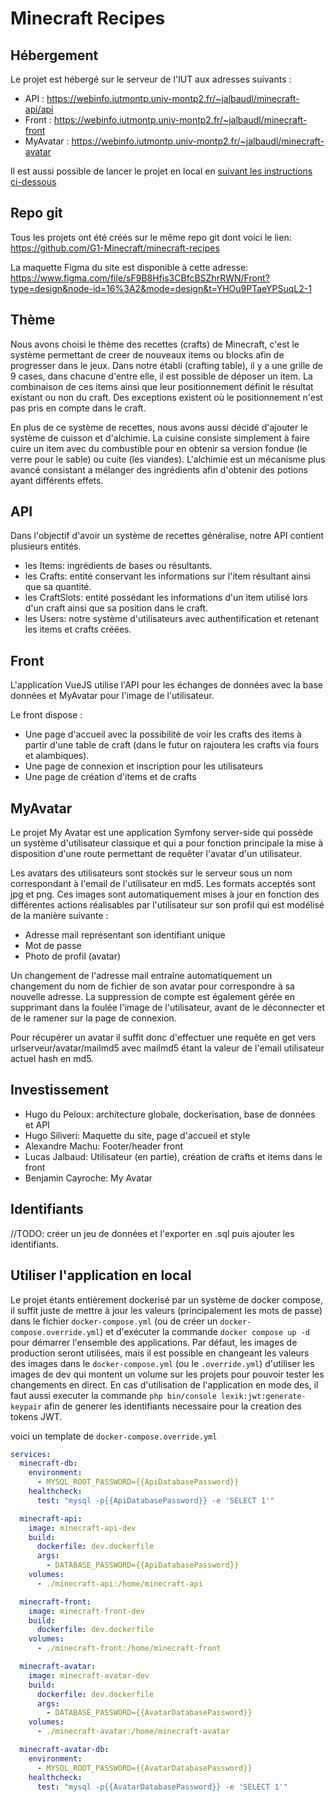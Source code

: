 # Minecraft Recipes

## Hébergement

Le projet est hébergé sur le serveur de l'IUT aux adresses suivants :
- API : https://webinfo.iutmontp.univ-montp2.fr/~jalbaudl/minecraft-api/api
- Front : https://webinfo.iutmontp.univ-montp2.fr/~jalbaudl/minecraft-front
- MyAvatar : https://webinfo.iutmontp.univ-montp2.fr/~jalbaudl/minecraft-avatar

Il est aussi possible de lancer le projet en local en [suivant les instructions ci-dessous](#utiliser-lapplication-en-local)

## Repo git

Tous les projets ont été créés sur le même repo git dont voici le lien: https://github.com/G1-Minecraft/minecraft-recipes

La maquette Figma du site est disponible à cette adresse:
https://www.figma.com/file/sF9B8Hfis3CBfcBSZhrRWN/Front?type=design&node-id=16%3A2&mode=design&t=YHOu9PTaeYPSuqL2-1

## Thème

Nous avons choisi le thème des recettes (crafts) de Minecraft, c'est le système permettant de creer de nouveaux items ou blocks afin de progresser dans le jeux.
Dans notre établi (crafting table), il y a une grille de 9 cases, dans chacune d'entre elle, il est possible de déposer un item.
La combinaison de ces items ainsi que leur positionnement définit le résultat existant ou non du craft.
Des exceptions existent où le positionnement n'est pas pris en compte dans le craft.

En plus de ce système de recettes, nous avons aussi décidé d'ajouter le système de cuisson et d'alchimie.
La cuisine consiste simplement à faire cuire un item avec du combustible pour en obtenir sa version fondue (le verre pour le sable) ou cuite (les viandes).
L'alchimie est un mécanisme plus avancé consistant a mélanger des ingrédients afin d'obtenir des potions ayant différents effets.

## API

Dans l'objectif d'avoir un système de recettes généralise, notre API contient plusieurs entités.

- les Items: ingrédients de bases ou résultants.
- les Crafts: entité conservant les informations sur l'item résultant ainsi que sa quantité.
- les CraftSlots: entité possédant les informations d'un item utilisé lors d'un craft ainsi que sa position dans le craft.
- les Users: notre système d'utilisateurs avec authentification et retenant les items et crafts créées.

## Front

L'application VueJS utilise l'API pour les échanges de données avec la base données et MyAvatar pour l'image de l'utilisateur.

Le front dispose :
- Une page d'accueil avec la possibilité de voir les crafts des items à partir d'une table de craft (dans le futur on rajoutera les crafts via fours et alambiques).
- Une page de connexion et inscription pour les utilisateurs
- Une page de création d'items et de crafts

## MyAvatar

Le projet My Avatar est une application Symfony server-side qui possède un système d'utilisateur classique et qui a pour fonction principale la mise à disposition d'une route permettant de requêter l'avatar d'un utilisateur.

Les avatars des utilisateurs sont stockés sur le serveur sous un nom correspondant à l'email de l'utilisateur en md5. Les formats acceptés sont jpg et png. Ces images sont automatiquement mises à jour en fonction des différentes actions réalisables par l'utilisateur sur son profil qui est modélisé de la manière suivante : 
- Adresse mail représentant son identifiant unique
- Mot de passe
- Photo de profil (avatar)

Un changement de l'adresse mail entraîne automatiquement un changement du nom de fichier de son avatar pour correspondre à sa nouvelle adresse. La suppression de compte est également gérée en supprimant dans la foulée l'image de l'utilisateur, avant de le déconnecter et de le ramener sur la page de connexion.

Pour récupérer un avatar il suffit donc d'effectuer une requête en get vers urlserveur/avatar/mailmd5 avec mailmd5 étant la valeur de l'email utilisateur actuel hash en md5.

## Investissement

- Hugo du Peloux: architecture globale, dockerisation, base de données et API
- Hugo Siliveri: Maquette du site, page d'accueil et style
- Alexandre Machu: Footer/header front
- Lucas Jalbaud: Utilisateur (en partie), création de crafts et items dans le front 
- Benjamin Cayroche: My Avatar

## Identifiants

//TODO: créer un jeu de données et l'exporter en .sql puis ajouter les identifiants.

## Utiliser l'application en local

Le projet étants entièrement dockerisé par un système de docker compose, il suffit juste de mettre à jour les valeurs (principalement les mots de passe) dans le fichier `docker-compose.yml` (ou de créer un `docker-compose.override.yml`) et d'exécuter la commande `docker compose up -d` pour démarrer l'ensemble des applications.
Par défaut, les images de production seront utilisées, mais il est possible en changeant les valeurs des images dans le `docker-compose.yml` (ou le `.override.yml`) d'utiliser les images de dev qui montent un volume sur les projets pour pouvoir tester les changements en direct.
En cas d'utilisation de l'application en mode des, il faut aussi executer la commande `php bin/console lexik:jwt:generate-keypair` afin de generer les identifiants necessaire pour la creation des tokens JWT.

voici un template de `docker-compose.override.yml`
```yml
services:
  minecraft-db:
    environment:
      - MYSQL_ROOT_PASSWORD={{ApiDatabasePassword}}
    healthcheck:
      test: "mysql -p{{ApiDatabasePassword}} -e 'SELECT 1'"

  minecraft-api:
    image: minecraft-api-dev
    build:
      dockerfile: dev.dockerfile
      args:
        - DATABASE_PASSWORD={{ApiDatabasePassword}}
    volumes:
      - ./minecraft-api:/home/minecraft-api

  minecraft-front:
    image: minecraft-front-dev
    build:
      dockerfile: dev.dockerfile
    volumes:
      - ./minecraft-front:/home/minecraft-front

  minecraft-avatar:
    image: minecraft-avatar-dev
    build:
      dockerfile: dev.dockerfile
      args:
        - DATABASE_PASSWORD={{AvatarDatabasePassword}}
    volumes:
      - ./minecraft-avatar:/home/minecraft-avatar

  minecraft-avatar-db:
    environment:
      - MYSQL_ROOT_PASSWORD={{AvatarDatabasePassword}}
    healthcheck:
      test: "mysql -p{{AvatarDatabasePassword}} -e 'SELECT 1'"
```
